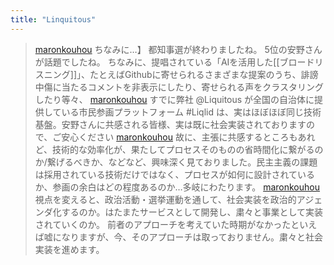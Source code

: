 ```yaml
---
title: "Linquitous"
---
```


> [maronkouhou](https://x.com/maronkouhou/status/1810466550127997034) ちなみに…】
>  都知事選が終わりましたね。
>  5位の安野さんが話題でしたね。
>  ちなみに、提唱されている「AIを活用した[[ブロードリスニング]]」、たとえばGithubに寄せられるさまざまな提案のうち、誹謗中傷に当たるコメントを非表示にしたり、寄せられる声をクラスタリングしたり等々、
> [maronkouhou](https://x.com/maronkouhou/status/1810466551503766003) すでに弊社  @Liquitous が全国の自治体に提供している市民参画プラットフォーム #Liqlid は、実はほぼほぼ同じ技術基盤。安野さんに共感される皆様、実は既に社会実装されておりますので、ご安心ください
> [maronkouhou](https://x.com/maronkouhou/status/1810466552900460709) 故に、主張に共感するところもあれど、技術的な効率化が、果たしてプロセスそのものの省時間化に繋がるのか/繋げるべきか、などなど、興味深く見ておりました。民主主義の課題は採用されている技術だけではなく、プロセスが如何に設計されているか、参画の余白はどの程度あるのか…多岐にわたります。
> [maronkouhou](https://x.com/maronkouhou/status/1810466554301288586) 視点を変えると、政治活動・選挙運動を通して、社会実装を政治的アジェンダ化するのか。はたまたサービスとして開発し、粛々と事業として実装されていくのか。
>  前者のアプローチを考えていた時期がなかったといえば嘘になりますが、今、そのアプローチは取っておりません。粛々と社会実装を進めます。

